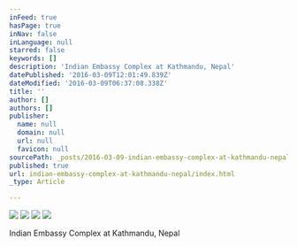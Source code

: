 ```yaml
---
inFeed: true
hasPage: true
inNav: false
inLanguage: null
starred: false
keywords: []
description: 'Indian Embassy Complex at Kathmandu, Nepal'
datePublished: '2016-03-09T12:01:49.839Z'
dateModified: '2016-03-09T06:37:08.338Z'
title: ''
author: []
authors: []
publisher:
  name: null
  domain: null
  url: null
  favicon: null
sourcePath: _posts/2016-03-09-indian-embassy-complex-at-kathmandu-nepal.md
published: true
url: indian-embassy-complex-at-kathmandu-nepal/index.html
_type: Article

---
```

![](https://the-grid-user-content.s3-us-west-2.amazonaws.com/4dd4801e-3068-4dd8-8298-4f5fb84fe7f3.jpg)
![](https://the-grid-user-content.s3-us-west-2.amazonaws.com/ff862be7-b39a-4174-836d-f7058384ba3b.jpg)
![](https://the-grid-user-content.s3-us-west-2.amazonaws.com/ffa11b18-0a9a-46ef-b1fd-4ac53cc00e62.jpg)
![](https://the-grid-user-content.s3-us-west-2.amazonaws.com/ab6a0e35-3108-494b-ac9b-9815dcf881b5.jpg)

Indian Embassy Complex at Kathmandu, Nepal